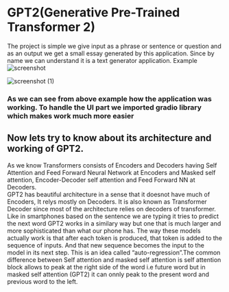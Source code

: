 # GPT2(Generative Pre-Trained Transformer 2)

The project is simple we give input as a phrase or sentence or question and as an output we get a small essay generated by this application. Since by name we can understand it is a text generator application. Example 
![screenshot](https://user-images.githubusercontent.com/72625053/134799444-9410c4bf-2c76-404e-b8df-9762b085254b.png)

![screenshot (1)](https://user-images.githubusercontent.com/72625053/134799573-4ed02adb-5664-446c-af11-b3f4317c5927.png)

### As we can see from above example how the application was working. To handle the UI part we imported gradio library which makes work much more easier

## Now lets try to know about its architecture and working of GPT2.
As we know Transformers consists of Encoders and Decoders having Self Attention and Feed Forward Neural Network at Encoders and Masked self attention, Encoder-Decoder self attention and Feed Forward NN at Decoders.<br />
GPT2 has beautiful architecture in a sense that it doesnot have much of Encoders, It relys mostly on Decoders. It is also known as Transformer Decoder since most of the architecture relies on decoders of transformer.
Like in smartphones based on the sentence we are typing it tries to predict the next word GPT2 works in a similary way but one that is much larger and more sophisticated than what our phone has. The way these models actually work is that after each token is produced, that token is added to the sequence of inputs. And that new sequence becomes the input to the model in its next step. This is an idea called “auto-regression”.The common difference between Self attention and masked self attention is self attention block allows to peak at the right side of the word i.e future word but in masked self attention (GPT2) it can onnly peak to the present word and previous word to the left. 

